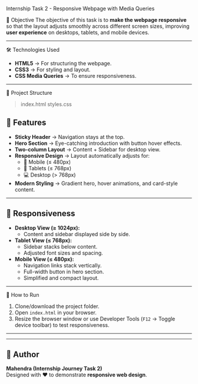 Internship Task 2 - Responsive Webpage with Media Queries

 📌 Objective
The objective of this task is to **make the webpage responsive** so that the layout adjusts smoothly across different screen sizes, improving **user experience** on desktops, tablets, and mobile devices.

---

🛠️ Technologies Used
- **HTML5** → For structuring the webpage.
- **CSS3** → For styling and layout.
- **CSS Media Queries** → To ensure responsiveness.

---

📂 Project Structure

>index.html
>styles.css 



## 📸 Features
- **Sticky Header** → Navigation stays at the top.
- **Hero Section** → Eye-catching introduction with button hover effects.
- **Two-column Layout** → Content + Sidebar for desktop view.
- **Responsive Design** → Layout automatically adjusts for:
  - 📱 Mobile (≤ 480px)
  - 📱 Tablets (≤ 768px)
  - 💻 Desktop (> 768px)
- **Modern Styling** → Gradient hero, hover animations, and card-style content.

---

## 📱 Responsiveness
- **Desktop View (≥ 1024px):**
  - Content and sidebar displayed side by side.
- **Tablet View (≤ 768px):**
  - Sidebar stacks below content.
  - Adjusted font sizes and spacing.
- **Mobile View (≤ 480px):**
  - Navigation links stack vertically.
  - Full-width button in hero section.
  - Simplified and compact layout.

---

 🚀 How to Run
1. Clone/download the project folder.
2. Open `index.html` in your browser.
3. Resize the browser window or use Developer Tools (`F12` → Toggle device toolbar) to test responsiveness.

---


---

## 📌 Author
**Mahendra (Internship Journey Task 2)**  
Designed with ❤️ to demonstrate **responsive web design**.
